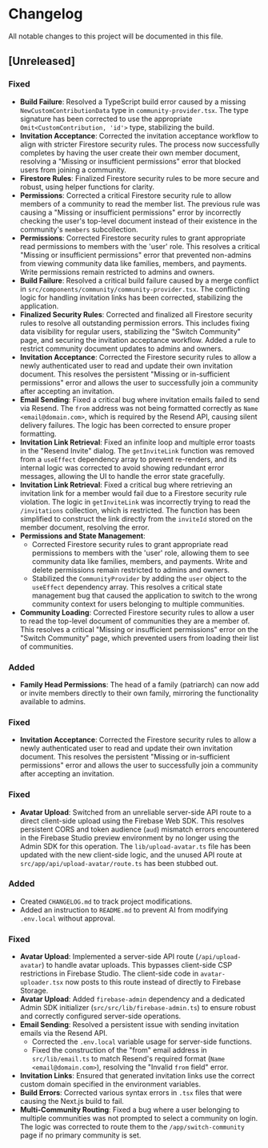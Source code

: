 # Changelog

All notable changes to this project will be documented in this file.

## [Unreleased]

### Fixed
- **Build Failure**: Resolved a TypeScript build error caused by a missing `NewCustomContributionData` type in `community-provider.tsx`. The type signature has been corrected to use the appropriate `Omit<CustomContribution, 'id'>` type, stabilizing the build.
- **Invitation Acceptance**: Corrected the invitation acceptance workflow to align with stricter Firestore security rules. The process now successfully completes by having the user create their own member document, resolving a "Missing or insufficient permissions" error that blocked users from joining a community.
- **Firestore Rules**: Finalized Firestore security rules to be more secure and robust, using helper functions for clarity.
- **Permissions**: Corrected a critical Firestore security rule to allow members of a community to read the member list. The previous rule was causing a "Missing or insufficient permissions" error by incorrectly checking the user's top-level document instead of their existence in the community's `members` subcollection.
- **Permissions**: Corrected Firestore security rules to grant appropriate read permissions to members with the 'user' role. This resolves a critical "Missing or insufficient permissions" error that prevented non-admins from viewing community data like families, members, and payments. Write permissions remain restricted to admins and owners.
- **Build Failure**: Resolved a critical build failure caused by a merge conflict in `src/components/community/community-provider.tsx`. The conflicting logic for handling invitation links has been corrected, stabilizing the application.
- **Finalized Security Rules**: Corrected and finalized all Firestore security rules to resolve all outstanding permission errors. This includes fixing data visibility for regular users, stabilizing the "Switch Community" page, and securing the invitation acceptance workflow. Added a rule to restrict community document updates to admins and owners.
- **Invitation Acceptance**: Corrected the Firestore security rules to allow a newly authenticated user to read and update their own invitation document. This resolves the persistent "Missing or in-sufficient permissions" error and allows the user to successfully join a community after accepting an invitation.
- **Email Sending**: Fixed a critical bug where invitation emails failed to send via Resend. The `from` address was not being formatted correctly as `Name <email@domain.com>`, which is required by the Resend API, causing silent delivery failures. The logic has been corrected to ensure proper formatting.
- **Invitation Link Retrieval**: Fixed an infinite loop and multiple error toasts in the "Resend Invite" dialog. The `getInviteLink` function was removed from a `useEffect` dependency array to prevent re-renders, and its internal logic was corrected to avoid showing redundant error messages, allowing the UI to handle the error state gracefully.
- **Invitation Link Retrieval**: Fixed a critical bug where retrieving an invitation link for a member would fail due to a Firestore security rule violation. The logic in `getInviteLink` was incorrectly trying to read the `/invitations` collection, which is restricted. The function has been simplified to construct the link directly from the `inviteId` stored on the member document, resolving the error.
- **Permissions and State Management**: 
  - Corrected Firestore security rules to grant appropriate read permissions to members with the 'user' role, allowing them to see community data like families, members, and payments. Write and delete permissions remain restricted to admins and owners.
  - Stabilized the `CommunityProvider` by adding the `user` object to the `useEffect` dependency array. This resolves a critical state management bug that caused the application to switch to the wrong community context for users belonging to multiple communities.
- **Community Loading**: Corrected Firestore security rules to allow a user to read the top-level document of communities they are a member of. This resolves a critical "Missing or insufficient permissions" error on the "Switch Community" page, which prevented users from loading their list of communities.

### Added
- **Family Head Permissions**: The head of a family (patriarch) can now add or invite members directly to their own family, mirroring the functionality available to admins.

### Fixed
- **Invitation Acceptance**: Corrected the Firestore security rules to allow a newly authenticated user to read and update their own invitation document. This resolves the persistent "Missing or in-sufficient permissions" error and allows the user to successfully join a community after accepting an invitation.

### Fixed
- **Avatar Upload**: Switched from an unreliable server-side API route to a direct client-side upload using the Firebase Web SDK. This resolves persistent CORS and token audience (`aud`) mismatch errors encountered in the Firebase Studio preview environment by no longer using the Admin SDK for this operation. The `lib/upload-avatar.ts` file has been updated with the new client-side logic, and the unused API route at `src/app/api/upload-avatar/route.ts` has been stubbed out.

### Added
- Created `CHANGELOG.md` to track project modifications.
- Added an instruction to `README.md` to prevent AI from modifying `.env.local` without approval.

### Fixed
- **Avatar Upload**: Implemented a server-side API route (`/api/upload-avatar`) to handle avatar uploads. This bypasses client-side CSP restrictions in Firebase Studio. The client-side code in `avatar-uploader.tsx` now posts to this route instead of directly to Firebase Storage.
- **Avatar Upload**: Added `firebase-admin` dependency and a dedicated Admin SDK initializer (`src/src/lib/firebase-admin.ts`) to ensure robust and correctly configured server-side operations.
- **Email Sending**: Resolved a persistent issue with sending invitation emails via the Resend API.
  - Corrected the `.env.local` variable usage for server-side functions.
  - Fixed the construction of the "from" email address in `src/lib/email.ts` to match Resend's required format (`Name <email@domain.com>`), resolving the "Invalid `from` field" error.
- **Invitation Links**: Ensured that generated invitation links use the correct custom domain specified in the environment variables.
- **Build Errors**: Corrected various syntax errors in `.tsx` files that were causing the Next.js build to fail.
- **Multi-Community Routing**: Fixed a bug where a user belonging to multiple communities was not prompted to select a community on login. The logic was corrected to route them to the `/app/switch-community` page if no primary community is set.


